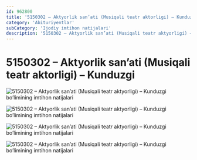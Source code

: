 ```yaml
---
id: 962800
title: '5150302 – Aktyorlik san’ati (Musiqali teatr aktorligi) – Kunduzgi'
category: 'Abituriyentlar'
subCategory: 'Ijodiy imtihon natijalari'
description: '5150302 – Aktyorlik san’ati (Musiqali teatr aktyorligi) – Kunduzgi bo’limining imtihon natijalari'
---
```


# 5150302 – Aktyorlik san’ati (Musiqali teatr aktorligi) – Kunduzgi

![5150302 – Aktyorlik san’ati (Musiqali teatr aktyorligi) – Kunduzgi bo’limining imtihon natijalari](/page/962800/photo_2020-10-06_18-10-27-1024x746.jpg)

![5150302 – Aktyorlik san’ati (Musiqali teatr aktyorligi) – Kunduzgi bo’limining imtihon natijalari](/page/962800/photo_2020-10-06_18-10-29-1024x746.jpg)

![5150302 – Aktyorlik san’ati (Musiqali teatr aktyorligi) – Kunduzgi bo’limining imtihon natijalari](/page/962800/photo_2020-10-06_18-10-28-1024x746.jpg)

![5150302 – Aktyorlik san’ati (Musiqali teatr aktyorligi) – Kunduzgi bo’limining imtihon natijalari](/page/962800/photo_2020-10-06_18-10-29-2-1024x746.jpg)
